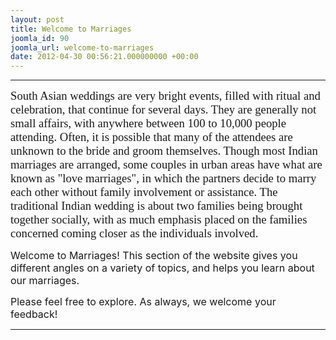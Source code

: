 ```yaml
---
layout: post
title: Welcome to Marriages
joomla_id: 90
joomla_url: welcome-to-marriages
date: 2012-04-30 00:56:21.000000000 +00:00
---
```

<hr />
<p style="margin-bottom: 0.0001pt; line-height: normal;"><span style="font-size: 14pt; font-family: 'Verdana','sans-serif';">South Asian weddings are very bright events, filled with ritual and celebration, that continue for several days. They are generally not small affairs, with anywhere between 100 to 10,000 people attending. Often, it is possible that many of the attendees are unknown to the bride and <span class="mw-redirect">groom</span> themselves. Though most <span class="mw-redirect">Indian marriages are arranged</span>, some couples in urban areas have what are known as "love marriages", in which the partners decide to marry each other without family involvement or assistance. The traditional Indian wedding is about two families being brought together socially, with as much emphasis placed on the families concerned coming closer as the individuals involved.</span></p>
<p><span style="font-family: trebuchet ms,geneva; font-size: 14pt;"></span><span style="font-size: 12pt;">Welcome to Marriages! This section of the website gives you different angles on a variety of topics, and helps you learn about our marriages.<br /></span></p>
<p><span style="font-size: 12pt;">Please feel free to explore. As always, we welcome your feedback!</span></p>
<hr />
<p>&nbsp;</p>
